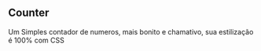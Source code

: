 <h2>Counter</h2>
<p>Um Simples contador de numeros, mais bonito e chamativo, sua estilização é 100% com CSS</p>
